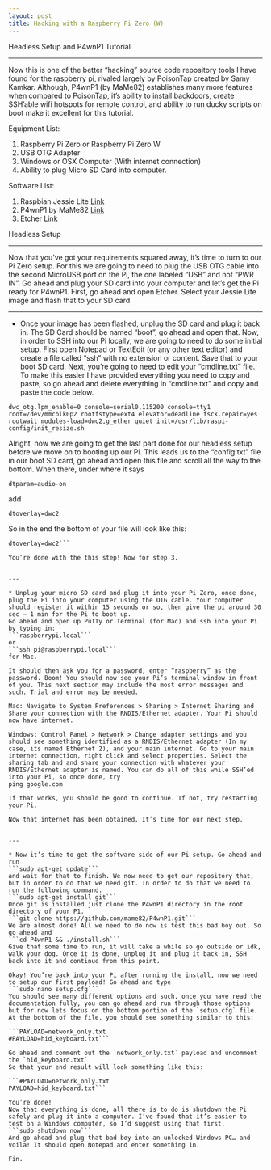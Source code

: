 ```yaml
---
layout: post
title: Hacking with a Raspberry Pi Zero (W)
---
```


Headless Setup and P4wnP1 Tutorial

---

Now this is one of the better “hacking” source code repository tools I have found for the raspberry pi, rivaled largely by PoisonTap created by Samy Kamkar. Although, P4wnP1 (by MaMe82) establishes many more features when compared to PoisonTap, it’s ability to install backdoors, create SSH’able wifi hotspots for remote control, and ability to run ducky scripts on boot make it excellent for this tutorial.

Equipment List:
1. Raspberry Pi Zero or Raspberry Pi Zero W
2. USB OTG Adapter
3. Windows or OSX Computer (With internet connection)
4. Ability to plug Micro SD Card into computer.

Software List:
1. Raspbian Jessie Lite [Link](http://downloads.raspberrypi.org/raspbian_lite/images/)
2. P4wnP1 by MaMe82 [Link](https://github.com/mame82/P4wnP1.git)
3. Etcher [Link](https://etcher.io/)

Headless Setup


---

Now that you’ve got your requirements squared away, it’s time to turn to our Pi Zero setup. For this we are going to need to plug the USB OTG cable into the second MicroUSB port on the Pi, the one labeled “USB” and not “PWR IN”. Go ahead and plug your SD card into your computer and let’s get the Pi ready for P4wnP1.
First, go ahead and open Etcher. Select your Jessie Lite image and flash that to your SD card.



---

* Once your image has been flashed, unplug the SD card and plug it back in. The SD Card should be named “boot”, go ahead and open that.
Now, in order to SSH into our Pi locally, we are going to need to do some initial setup. First open Notepad or TextEdit (or any other text editor) and create a file called “ssh” with no extension or content. Save that to your boot SD card. Next, you’re going to need to edit your “cmdline.txt” file. To make this easier I have provided everything you need to copy and paste, so go ahead and delete everything in “cmdline.txt” and copy and paste the code below.

```dwc_otg.lpm_enable=0 console=serial0,115200 console=tty1 root=/dev/mmcblk0p2 rootfstype=ext4 elevator=deadline fsck.repair=yes rootwait modules-load=dwc2,g_ether quiet init=/usr/lib/raspi-config/init_resize.sh```

Alright, now we are going to get the last part done for our headless setup before we move on to booting up our Pi. This leads us to the “config.txt” file in our boot SD card, go ahead and open this file and scroll all the way to the bottom. When there, under where it says

```dtparam=audio-on```

add

```dtoverlay=dwc2```

So in the end the bottom of your file will look like this:

```dtparam=audio-on
dtoverlay=dwc2```

You’re done with the this step! Now for step 3.


---

* Unplug your micro SD card and plug it into your Pi Zero, once done, plug the Pi into your computer using the OTG cable. Your computer should register it within 15 seconds or so, then give the pi around 30 sec — 1 min for the Pi to boot up.
Go ahead and open up PuTTy or Terminal (for Mac) and ssh into your Pi by typing in:
```raspberrypi.local```
or
```ssh pi@raspberrypi.local```
for Mac.

It should then ask you for a password, enter “raspberry” as the password. Boom! You should now see your Pi’s terminal window in front of you. This next section may include the most error messages and such. Trial and error may be needed.

Mac: Navigate to System Preferences > Sharing > Internet Sharing and Share your connection with the RNDIS/Ethernet adapter. Your Pi should now have internet.

Windows: Control Panel > Network > Change adapter settings and you should see something identified as a RNDIS/Ethernet adapter (In my case, its named Ethernet 2), and your main internet. Go to your main internet connection, right click and select properties. Select the sharing tab and and share your connection with whatever your RNDIS/Ethernet adapter is named. You can do all of this while SSH’ed into your Pi, so once done, try
ping google.com

If that works, you should be good to continue. If not, try restarting your Pi.

Now that internet has been obtained. It’s time for our next step.


---

* Now it’s time to get the software side of our Pi setup. Go ahead and run
```sudo apt-get update```
and wait for that to finish. We now need to get our repository that, but in order to do that we need git. In order to do that we need to run the following command.
```sudo apt-get install git```
Once git is installed just clone the P4wnP1 directory in the root directory of your P1.
```git clone https://github.com/mame82/P4wnP1.git```
We are almost done! All we need to do now is test this bad boy out. So go ahead and
```cd P4wnP1 && ./install.sh```
Give that some time to run, it will take a while so go outside or idk, walk your dog. Once it is done, unplug it and plug it back in, SSH back into it and continue from this point.

Okay! You’re back into your Pi after running the install, now we need to setup our first payload! Go ahead and type
```sudo nano setup.cfg```
You should see many different options and such, once you have read the documentation fully, you can go ahead and run through those options but for now lets focus on the bottom portion of the `setup.cfg` file.
At the bottom of the file, you should see something similar to this:

```PAYLOAD=network_only.txt
#PAYLOAD=hid_keyboard.txt```

Go ahead and comment out the `network_only.txt` payload and uncomment the `hid_keyboard.txt`
So that your end result will look something like this:

```#PAYLOAD=network_only.txt
PAYLOAD=hid_keyboard.txt```

You’re done!
Now that everything is done, all there is to do is shutdown the Pi safely and plug it into a computer. I’ve found that it’s easier to test on a Windows computer, so I’d suggest using that first.
```sudo shutdown now```
And go ahead and plug that bad boy into an unlocked Windows PC… and voila! It should open Notepad and enter something in.

Fin.
